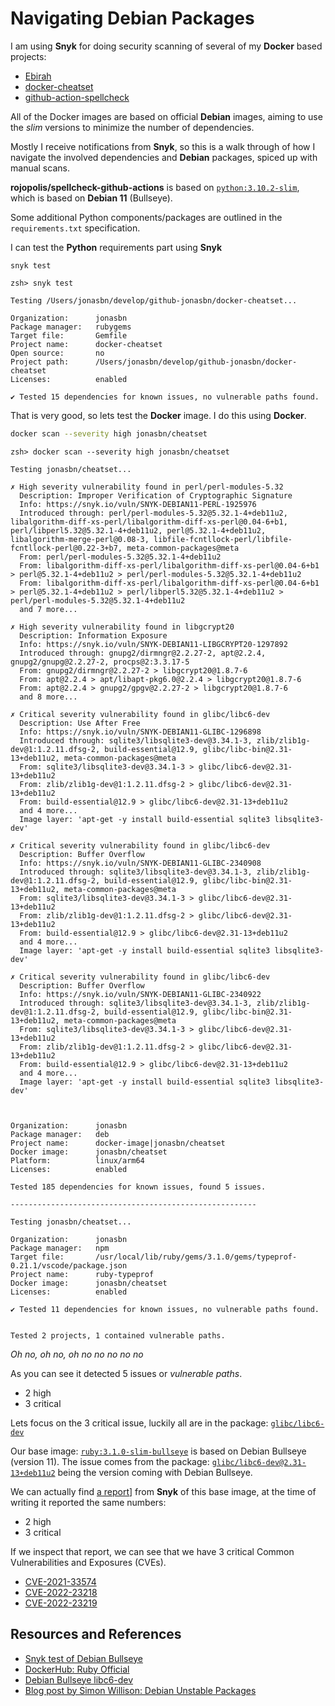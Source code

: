 # Navigating Debian Packages

I am using **Snyk** for doing security scanning of several of my **Docker** based projects:

- [Ebirah](https://github.com/jonasbn/ebirah)
- [docker-cheatset](https://github.com/jonasbn/docker-cheatset)
- [github-action-spellcheck](https://github.com/rojopolis/spellcheck-github-actions)

All of the Docker images are based on official **Debian** images, aiming to use the _slim_ versions to minimize the number of dependencies.

Mostly I receive notifications from **Snyk**, so this is a walk through of how I navigate the involved dependencies and **Debian** packages, spiced up with manual scans.

**rojopolis/spellcheck-github-actions** is based on [`python:3.10.2-slim`][DOCKERPYTHON], which is based on **Debian 11** (Bullseye).

Some additional Python components/packages are outlined in the `requirements.txt` specification.

I can test the **Python** requirements part using **Snyk**

```shell
snyk test
```

```text
zsh> snyk test

Testing /Users/jonasbn/develop/github-jonasbn/docker-cheatset...

Organization:      jonasbn
Package manager:   rubygems
Target file:       Gemfile
Project name:      docker-cheatset
Open source:       no
Project path:      /Users/jonasbn/develop/github-jonasbn/docker-cheatset
Licenses:          enabled

✔ Tested 15 dependencies for known issues, no vulnerable paths found.
```

That is very good, so lets test the **Docker** image. I do this using **Docker**.

```zsh
docker scan --severity high jonasbn/cheatset
```

```text
zsh> docker scan --severity high jonasbn/cheatset

Testing jonasbn/cheatset...

✗ High severity vulnerability found in perl/perl-modules-5.32
  Description: Improper Verification of Cryptographic Signature
  Info: https://snyk.io/vuln/SNYK-DEBIAN11-PERL-1925976
  Introduced through: perl/perl-modules-5.32@5.32.1-4+deb11u2, libalgorithm-diff-xs-perl/libalgorithm-diff-xs-perl@0.04-6+b1, perl/libperl5.32@5.32.1-4+deb11u2, perl@5.32.1-4+deb11u2, libalgorithm-merge-perl@0.08-3, libfile-fcntllock-perl/libfile-fcntllock-perl@0.22-3+b7, meta-common-packages@meta
  From: perl/perl-modules-5.32@5.32.1-4+deb11u2
  From: libalgorithm-diff-xs-perl/libalgorithm-diff-xs-perl@0.04-6+b1 > perl@5.32.1-4+deb11u2 > perl/perl-modules-5.32@5.32.1-4+deb11u2
  From: libalgorithm-diff-xs-perl/libalgorithm-diff-xs-perl@0.04-6+b1 > perl@5.32.1-4+deb11u2 > perl/libperl5.32@5.32.1-4+deb11u2 > perl/perl-modules-5.32@5.32.1-4+deb11u2
  and 7 more...

✗ High severity vulnerability found in libgcrypt20
  Description: Information Exposure
  Info: https://snyk.io/vuln/SNYK-DEBIAN11-LIBGCRYPT20-1297892
  Introduced through: gnupg2/dirmngr@2.2.27-2, apt@2.2.4, gnupg2/gnupg@2.2.27-2, procps@2:3.3.17-5
  From: gnupg2/dirmngr@2.2.27-2 > libgcrypt20@1.8.7-6
  From: apt@2.2.4 > apt/libapt-pkg6.0@2.2.4 > libgcrypt20@1.8.7-6
  From: apt@2.2.4 > gnupg2/gpgv@2.2.27-2 > libgcrypt20@1.8.7-6
  and 8 more...

✗ Critical severity vulnerability found in glibc/libc6-dev
  Description: Use After Free
  Info: https://snyk.io/vuln/SNYK-DEBIAN11-GLIBC-1296898
  Introduced through: sqlite3/libsqlite3-dev@3.34.1-3, zlib/zlib1g-dev@1:1.2.11.dfsg-2, build-essential@12.9, glibc/libc-bin@2.31-13+deb11u2, meta-common-packages@meta
  From: sqlite3/libsqlite3-dev@3.34.1-3 > glibc/libc6-dev@2.31-13+deb11u2
  From: zlib/zlib1g-dev@1:1.2.11.dfsg-2 > glibc/libc6-dev@2.31-13+deb11u2
  From: build-essential@12.9 > glibc/libc6-dev@2.31-13+deb11u2
  and 4 more...
  Image layer: 'apt-get -y install build-essential sqlite3 libsqlite3-dev'

✗ Critical severity vulnerability found in glibc/libc6-dev
  Description: Buffer Overflow
  Info: https://snyk.io/vuln/SNYK-DEBIAN11-GLIBC-2340908
  Introduced through: sqlite3/libsqlite3-dev@3.34.1-3, zlib/zlib1g-dev@1:1.2.11.dfsg-2, build-essential@12.9, glibc/libc-bin@2.31-13+deb11u2, meta-common-packages@meta
  From: sqlite3/libsqlite3-dev@3.34.1-3 > glibc/libc6-dev@2.31-13+deb11u2
  From: zlib/zlib1g-dev@1:1.2.11.dfsg-2 > glibc/libc6-dev@2.31-13+deb11u2
  From: build-essential@12.9 > glibc/libc6-dev@2.31-13+deb11u2
  and 4 more...
  Image layer: 'apt-get -y install build-essential sqlite3 libsqlite3-dev'

✗ Critical severity vulnerability found in glibc/libc6-dev
  Description: Buffer Overflow
  Info: https://snyk.io/vuln/SNYK-DEBIAN11-GLIBC-2340922
  Introduced through: sqlite3/libsqlite3-dev@3.34.1-3, zlib/zlib1g-dev@1:1.2.11.dfsg-2, build-essential@12.9, glibc/libc-bin@2.31-13+deb11u2, meta-common-packages@meta
  From: sqlite3/libsqlite3-dev@3.34.1-3 > glibc/libc6-dev@2.31-13+deb11u2
  From: zlib/zlib1g-dev@1:1.2.11.dfsg-2 > glibc/libc6-dev@2.31-13+deb11u2
  From: build-essential@12.9 > glibc/libc6-dev@2.31-13+deb11u2
  and 4 more...
  Image layer: 'apt-get -y install build-essential sqlite3 libsqlite3-dev'



Organization:      jonasbn
Package manager:   deb
Project name:      docker-image|jonasbn/cheatset
Docker image:      jonasbn/cheatset
Platform:          linux/arm64
Licenses:          enabled

Tested 185 dependencies for known issues, found 5 issues.

-------------------------------------------------------

Testing jonasbn/cheatset...

Organization:      jonasbn
Package manager:   npm
Target file:       /usr/local/lib/ruby/gems/3.1.0/gems/typeprof-0.21.1/vscode/package.json
Project name:      ruby-typeprof
Docker image:      jonasbn/cheatset
Licenses:          enabled

✔ Tested 11 dependencies for known issues, no vulnerable paths found.


Tested 2 projects, 1 contained vulnerable paths.
```

_Oh no, oh no, oh no no no no no_

As you can see it detected 5 issues or _vulnerable paths_.

- 2 high
- 3 critical

Lets focus on the 3 critical issue, luckily all are in the package: [`glibc/libc6-dev`][LIBC6]

Our base image: [`ruby:3.1.0-slim-bullseye`][DOCKERRUBY] is based on Debian Bullseye (version 11). The issue comes from the package: [`glibc/libc6-dev@2.31-13+deb11u2`][LIBC6] being the version coming with Debian Bullseye.

We can actually find [a report][SNYKBULLSEYE]] from **Snyk** of this base image, at the time of writing it reported the same numbers:

- 2 high
- 3 critical

If we inspect that report, we can see that we have 3 critical Common Vulnerabilities and Exposures (CVEs).

- [CVE-2021-33574](https://cve.mitre.org/cgi-bin/cvename.cgi?name=CVE-2021-33574)
- [CVE-2022-23218](https://cve.mitre.org/cgi-bin/cvename.cgi?name=CVE-2022-23218)
- [CVE-2022-23219](https://cve.mitre.org/cgi-bin/cvename.cgi?name=CVE-2022-23219)


## Resources and References

- [Snyk test of Debian Bullseye][SNYKBULLSEYE]
- [DockerHub: Ruby Official][DOCKERRUBY]
- [Debian Bullseye libc6-dev][LIBC6]
- [Blog post by Simon Willison: Debian Unstable Packages](https://til.simonwillison.net/docker/debian-unstable-packages)

[LIBC6]: https://packages.debian.org/bullseye/libc6-dev
[DOCKERRUBY]: https://hub.docker.com/_/ruby/
[DOCKERPYTHON]: https://hub.docker.com/_/python
[SNYKBULLSEYE]: https://snyk.io/test/docker/debian%3Abullseye
